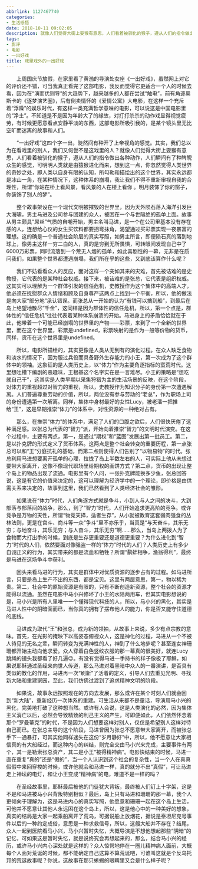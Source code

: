 ```yaml
---
abbrlink: 1127467740
categories:
- 生活感悟
date: 2018-10-11 09:02:05
description: 就像人们觉得大街上耍猴有意思，人们看着被驯化的猴子，遵从人们的指令做出各种动作，人们瞬间有了种睥睨众生的感觉，可明明人类就是由猿猴进化而来，想到这一点，你忽然觉得人类世界的奇妙之处，即人类以自身有限的认知，所勾勒和描绘出的这个世界，其实永远都是冰山一角，在某种情况下，这种体系的崩塌，我让我们不得不重新审视自我的合理性，所谓“你站在桥上看风景，看风景的人在楼上看你
tags:
- 影评
- 电影
- 一出好戏
title: 戏里戏外的一出好戏
---
```


&emsp;&emsp;上周国庆节放假，在家里看了黄渤的导演处女座《一出好戏》，虽然网上对它的评价还不错，可当我真正看完了这部电影，我反而觉得它更适合一个人的时候去看，因为在“演而优则导”的大趋势下，越来越多的人都在尝试“触电”，前有角逐奥斯卡的《逐梦演艺圈》，后有倒卖情怀的《爱情公寓》大电影，在这样一个充斥着“浮躁”的娱乐时代，有这样一类充满哲学意味的电影，可以说这是中国电影里的“净土”。不知道是不是因为年龄大了的缘故，对打打杀杀的动作戏显得视觉疲劳，有时候更愿意看点安静平淡的东西，这部电影所吸引我的，是某个镜头里无比空旷而迷离的故事和人们。

&emsp;&emsp;“一出好戏”这四个字一出，陡然间有种开了上帝视角的感觉。其实，我们总以为在看戏里的别人，我们又何尝不是这戏里的人？就像人们觉得大街上耍猴有意思，人们看着被驯化的猴子，遵从人们的指令做出各种动作，人们瞬间有了种睥睨众生的感觉，可明明人类就是由猿猴进化而来，想到这一点，你忽然觉得人类世界的奇妙之处，即人类以自身有限的认知，所勾勒和描绘出的这个世界，其实永远都是冰山一角，在某种情况下，这种体系的崩塌，我让我们不得不重新审视自我的合理性，所谓“你站在桥上看风景，看风景的人在楼上看你 。明月装饰了你的窗子，你装饰了别人的梦”。

&emsp;&emsp;整个故事架设在一个现代文明被摧毁的世界里，因为天外陨石落入海洋引发巨大海啸，男主马进及公司参与团建的众人，被困在一个与世隔绝的孤单上面。故事从男主颇具“屌丝”气质的自嘲开始，男主名叫马进，是一个在公司里基本没有存在感的人，连想给心仪的女生买饮料都要拐弯抹角，渴望通过买彩票实现一夜暴富的理想。这的确是一个普通社会阶层的真实写照，如男主所言，即便陨石真的落到地球上，像男主这样一穷二白的人，真的是穷到无所畏惧，可转眼间发现自己中了6000万彩票，同时流落到一个荒无人烟的孤单，如此喜剧性的一幕，无非是在质问我们，如果整个世界都遭遇崩塌，我们所在乎的这些，又到底该算作什么呢？

&emsp;&emsp;我们不妨看看众人的反应，面对这样一个突如其来的灾难，首先被诘难的是史教授，它代表的是某种社会权威。接下来，被诘难的是张总，它代表是组织权威。这其实可以理解为一个群体引发的信任危机，史教授作为这个集体中的高端人才，他必须在抚慰群众人情绪和顾及自身尊严这两点上找到一个平衡，所以，他的做法是向大家“部分地”承认错误。而张总从一开始的认为“有钱可以搞到船”，到最后在岛上绝望地散尽“千金”，这同样是因为群体性的信任危机，所以，第一个点是，群体性的“信任危机”往往代表着某种体系崩溃的开始。马进身上的矛盾恰恰就在于此，他带着一个可能已经崩塌的世界里的产物——彩票，来到了一个全新的世界里，而在这个世界里，彩票是undefined，彩票映射的是作为一般等价物的货币，同样，货币在这个世界里是undefined。

&emsp;&emsp;所以，电影所描绘的，其实更像是人类从无到有的演化过程。在众人缺乏食物和淡水的情况下，因为服过兵役而具备野外生存能力的小王，第一次成为了这个群体中的领袖。这象征的是人类历史上，以“体力”作为主要角逐指标的蛮荒时代。这里想吐槽下编剧的恶趣味，王根基这个名字实在是一言难尽。小王的策略是“想吃就自己干”，这其实是人类早期以采集狩猎为主的生活场景的反映，在这个阶段，对体力的重视超过对智力的重视，所以，史教授作为知识分子的身份第一次遭遇解离。人们普遍尊重劳动的价值，所以，两位没有参与劳动的“老总”，作为职场上司的身份遭遇第一次解离。同样，集体中身材最好的女性Lucy，被老潘一把推给“王”，这是早期推崇“体力”的体系中，对性资源的一种绝对占有。

&emsp;&emsp;那么，在推崇“体力”的体系中，满足了人们的口腹之欲后，人们很快厌倦了这种满足感。以张总为代表的“智力”派，开始向着推崇“智力”的文明时代演变。在这个过程中，主要有两点，第一，是通过“期权”和“蓝图”发展出第一批员工。第二，是以扑克牌的形式定义了货币体系。这两点是整个社会转变的重要历程，第一点张总可以和“王”分庭抗礼的基础，而第二点则使得人们告别了“以物易物”的时代。张总利用马进想要离开孤单的心理，拉拢了岛上半数左右的人，可实际上他从未想过要带大家离开，这像不像现代职场里给期权的画饼方式？第二点，货币的出现让整个岛上的物品出现了流通。电影里有个人问，一张扑克牌能换多少鱼，张总回答说，这是有它的价值来决定的，这可以理解为经济学中的一个理论，即价格是由供需关系来决定的，故事到这里，我们已然看到了人类经济社会的雏形。

&emsp;&emsp;如果说在“体力”时代，人们角逐方式就是争斗，小到人与人之间的决斗，大到部落与部落间的战争，那么，到了“智力”时代，人们开始追求更高阶的竞争。或许竞争是万物的天性，所谓“物竞天择，适者生存”，从小就被教育这套弱肉强食的丛林法则，更是在宫斗、商斗等一众“争斗”里不亦乐乎，当真是“与天奋斗，其乐无穷；与地奋斗，其乐无穷；与人奋斗，其乐无穷”啊……那么，当岛上两拨人为了食物而大打出手的时候，到底是生存更重要还是道德更重要？为什么进化到“智力”时代的人们，依然要面对像强盗一样的“体力”时代的人们？人类历史上有多少自诩正义的行为，其实带来的都是流血和牺牲？所谓“鹬蚌相争，渔翁得利”，最终是马进在这场争斗中获利。

&emsp;&emsp;回头来看马进的行为，其实是群体中对优质资源的逐步占有的过程。如马进所言，只要是岛上生产不出的东西，都是宝贝。这里有两层意思，第一，物以稀为贵。第二，社会中的原始资源是有限的，只有不断创造新资源，整个社会的资源才能得以流通。虽然在电影中马小兴修坏了小王的水陆两用车，但其实电影想说的是，马小兴是所有人里唯一一个懂得现代科技的人，所以，马小兴的黑化，其实是马进人性中的阴暗面而已，当你真的拥有了摆布他人的能力，你是否又能守住道德的底线。

&emsp;&emsp;马进成为取代“王”和张总，成为新的领袖，从故事上来说，多少有点宗教的意味。首先，在光影的掩映下以高姿态俯视众人，这是神化的过程，马进从一个不被人待见的无名之辈，瞬间转变为充满神性的人，神到了什么地步呢？甚至连女神珊珊都开始主动向他求爱。众人穿着白色竖纹衣服的那一幕真的很美好，就连Lucy跳绳的镜头我都看了好几遍😉。有没有觉得马进一手持书的样子像极了耶稣，如果说耶稣通过圣经来向世人传道，那么马进对着黑暗中众人的一番演讲，是否具有类似的教化的作用，马进再一次“刷新”了活着的定义，引导人们去重见光明、寻找新大陆和重建家园，至此，我们仿佛过渡到了追求精神文明的阶段。

&emsp;&emsp;如果说，故事永远按照现在的方向去发展，那么或许在某个时刻人们就会回到“新大陆”，重新经历一次体系的重建。可生活从来都不是童话，导演用马小兴的黑化，完美地打破了这种想当然。或许有人会说，这是人类演化的必然，因为集体主义消亡以后，必然会导致精致的利己主义的产生，可即便如此，人们依然怀念着那个“罗曼蒂克”的时代，不是因为人们想要这样对别人，仅仅是希望别人这样对待自己而已。在张总主导的这个阶段，马进曾因为张总不愿意带大家离开，而被张总手下一通暴打，可其实他同样迷失在这份“岁月静好”中，所以，他不愿意让大家相信真的有大船经过，而这种内心的纠结，则完全交由马小兴来完成，主要事件有两个，其一是勒索张总资产，其二是小王“被得精神病”。电影快结束的时候，马进一直在重复“真的”还是“假的”，当一个人认识到这个社会的复杂性，当一个人在真真假假中来回穿梭的时候，或许他就会和马进一样，真的就分不出“真假”，可让马进走上神坛的电灯，和让小王变成“精神病”的电，难道不是一样的吗？

&emsp;&emsp;在圣经故事里，耶稣最后被他的门徒犹大背叛，最终被人们钉上十字架，这是不是和马进被马小兴背叛特别相似？最后，岛上只有马进和珊珊的那一幕，我个人更倾向于理解为，这是马进内心的真实写照，他愿意和珊珊一起在这个岛上生活，可他并不愿意让其他人永远困在这个岛上，所以，这是他心中的一种美好的想象，真实的结局是大家一起乘船离开了荒岛，可据说船上放烟花，据说是泰坦尼克号事件以后的一种约定成俗，意思是一种求救信号，所以，这艘大船并不存在？结尾，众人一起到医院看马小兴，马小兴暂时失忆，大概导演是不想他想起那些“阴暗”的记忆，可如果这是暂时失忆，就是说终究会再想起来的，那么，结合马小兴的经历，或许马小兴内心深处就是这样的？众人惊愕地停在一圈儿精神病人面前，大概每个人面对荒诞的时候，都不能确定自己这算不算荒诞吧，可谁叫这就是个反乌托邦的荒诞故事呢？你说，这故事在那只蜥蜴的眼睛里又会是什么样子呢？